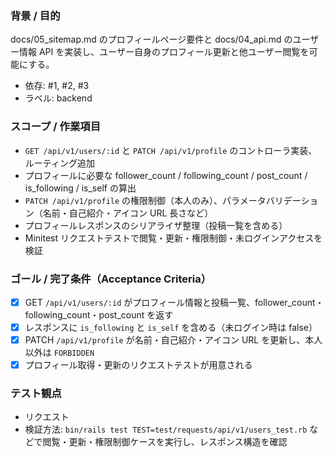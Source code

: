 ### 背景 / 目的
docs/05_sitemap.md のプロフィールページ要件と docs/04_api.md のユーザー情報 API を実装し、ユーザー自身のプロフィール更新と他ユーザー閲覧を可能にする。

- 依存: #1, #2, #3
- ラベル: backend

### スコープ / 作業項目
- `GET /api/v1/users/:id` と `PATCH /api/v1/profile` のコントローラ実装、ルーティング追加
- プロフィールに必要な follower_count / following_count / post_count / is_following / is_self の算出
- `PATCH /api/v1/profile` の権限制御（本人のみ）、パラメータバリデーション（名前・自己紹介・アイコン URL 長さなど）
- プロフィールレスポンスのシリアライザ整理（投稿一覧を含める）
- Minitest リクエストテストで閲覧・更新・権限制御・未ログインアクセスを検証

### ゴール / 完了条件（Acceptance Criteria）
- [x] GET `/api/v1/users/:id` がプロフィール情報と投稿一覧、follower_count・following_count・post_count を返す
- [x] レスポンスに `is_following` と `is_self` を含める（未ログイン時は false）
- [x] PATCH `/api/v1/profile` が名前・自己紹介・アイコン URL を更新し、本人以外は `FORBIDDEN`
- [x] プロフィール取得・更新のリクエストテストが用意される

### テスト観点
- リクエスト
- 検証方法: `bin/rails test TEST=test/requests/api/v1/users_test.rb` などで閲覧・更新・権限制御ケースを実行し、レスポンス構造を確認

